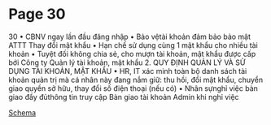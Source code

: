 # Page 30

30
• CBNV ngay lần đầu đăng nhập
• Bảo vệtài khoản đảm bảo bảo mật ATTT
Thay đổi mật khẩu
• Hạn chế sử dụng cùng 1 mật khẩu cho nhiều tài 
khoản
• Tuyệt đối không chia sẻ, cho mượn tài khoản, 
mật khẩu được cấp bới Công ty
Quản lý tài khoản, mật 
khẩu
2. QUY ĐỊNH QUẢN LÝ VÀ SỬ DỤNG TÀI KHOẢN, MẬT KHẨU
• HR, IT xác minh toàn bộ danh sách tài khoản 
quản trị mà cá nhân này đang nắm giữ: thu hồi, 
đổi mật khẩu, chuyển giao quyền sở hữu, thay 
đổi số điện thoại (nếu có)
• Nhân sựnghỉ việc bàn giao đầy đủthông tin 
truy cập
Bàn giao tài khoản 
Admin khi nghỉ việc

[Schema](page_30_img1.png)
